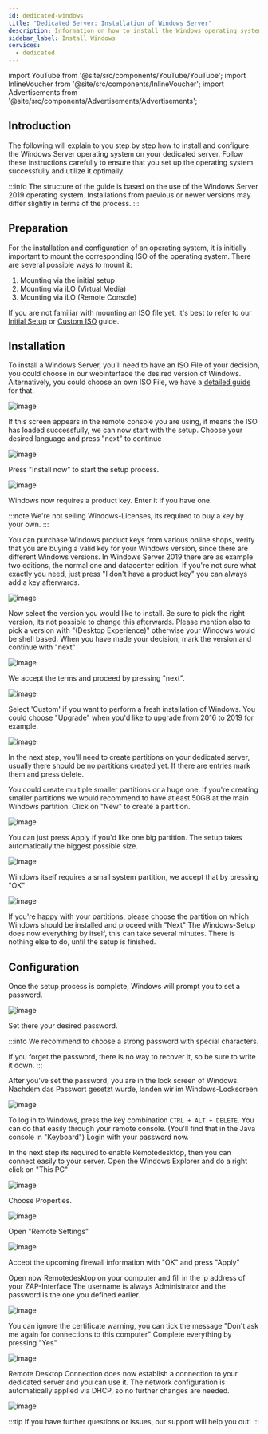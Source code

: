```yaml
---
id: dedicated-windows
title: "Dedicated Server: Installation of Windows Server"
description: Information on how to install the Windows operating system on your dedicated server from ZAP-Hosting - ZAP-Hosting.com documentation
sidebar_label: Install Windows
services:
  - dedicated
---
```


import YouTube from '@site/src/components/YouTube/YouTube';
import InlineVoucher from '@site/src/components/InlineVoucher';
import Advertisements from '@site/src/components/Advertisements/Advertisements';

## Introduction
The following will explain to you step by step how to install and configure the Windows Server operating system on your dedicated server. Follow these instructions carefully to ensure that you set up the operating system successfully and utilize it optimally.

<YouTube videoId="yEjQOrcEus0" title="Setup a Dedicated Server and install Windows easily!" description="Feel like you understand better when you see things in action? We’ve got you! Dive into our video that breaks it all down for you. Whether you're in a rush or just prefer to soak up information in the most engaging way possible!"/>

:::info
The structure of the guide is based on the use of the Windows Server 2019 operating system. Installations from previous or newer versions may differ slightly in terms of the process. 
:::

<InlineVoucher />

## Preparation
For the installation and configuration of an operating system, it is initially important to mount the corresponding ISO of the operating system. There are several possible ways to mount it:

1. Mounting via the initial setup
2. Mounting via iLO (Virtual Media)
3. Mounting via iLO (Remote Console)

If you are not familiar with mounting an ISO file yet, it's best to refer to our [Initial Setup](dedicated-setup.md) or [Custom ISO](dedicated-iso.md) guide.



## Installation
To install a Windows Server, you'll need to have an ISO File of your decision, you could choose in our webinterface the desired version of Windows. Alternatively, you could choose an own ISO File, we have a [detailed guide](dedicated-iso.md) for that.

![image](https://screensaver01.zap-hosting.com/index.php/s/DDNsa9zjbXng9Z6/preview)

If this screen appears in the remote console you are using, it means the ISO has loaded successfully, we can now start with the setup.
Choose your desired language and press "next" to continue

![image](https://screensaver01.zap-hosting.com/index.php/s/iyjwCCSmjPqiDMt/preview)

Press "Install now" to start the setup process.

![image](https://screensaver01.zap-hosting.com/index.php/s/y8rXwXfrnRRD9fZ/preview)

Windows now requires a product key. Enter it if you have one.

:::note
We're not selling Windows-Licenses, its required to buy a key by your own.
:::

You can purchase Windows product keys from various online shops, verify that you are buying a valid key for your Windows version, since there are different Windows versions.
In Windows Server 2019 there are as example two editions, the normal one and datacenter edition. 
If you're not sure what exactly you need, just press "I don't have a product key" you can always add a key afterwards.

![image](https://screensaver01.zap-hosting.com/index.php/s/jH5dYQBq7FtT2SL/preview)

Now select the version you would like to install.
Be sure to pick the right version, its not possible to change this afterwards.
Please mention also to pick a version with "(Desktop Experience)" otherwise your Windows would be shell based.
When you have made your decision, mark the version and continue with "next"

![image](https://screensaver01.zap-hosting.com/index.php/s/9GRPiS3JpFPyJYk/preview)

We accept the terms and proceed by pressing "next".

![image](https://screensaver01.zap-hosting.com/index.php/s/Bbfj7R2RdkNkMzq/preview)

Select 'Custom' if you want to perform a fresh installation of Windows. You could choose "Upgrade" when you'd like to upgrade from 2016 to 2019 for example.

![image](https://screensaver01.zap-hosting.com/index.php/s/8zkx8grPTCSgprQ/preview)

In the next step, you'll need to create partitions on your dedicated server, usually there should be no partitions created yet. If there are entries mark them and press delete.

You could create multiple smaller partitions or a huge one. If you're creating smaller partitions we would recommend to have atleast 50GB at the main Windows partition.
Click on "New" to create a partition.

![image](https://screensaver01.zap-hosting.com/index.php/s/GtBxwdETkNeSGcT/preview)

You can just press Apply if you'd like one big partition. The setup takes automatically the biggest possible size.

![image](https://screensaver01.zap-hosting.com/index.php/s/xWr3ySfyGdYbxKt/preview)

Windows itself requires a small system partition, we accept that by pressing "OK"

![image](https://screensaver01.zap-hosting.com/index.php/s/B2JPRH3pYRt323x/preview)

If you're happy with your partitions, please choose the partition on which Windows should be installed and proceed with "Next"
The Windows-Setup does now everything by itself, this can take several minutes.
There is nothing else to do, until the setup is finished.

## Configuration

Once the setup process is complete, Windows will prompt you to set a password.

![image](https://screensaver01.zap-hosting.com/index.php/s/Zmn6zJyPWAM5MHG/preview)

Set there your desired password.

:::info
We recommend to choose a strong password with special characters.

If you forget the password, there is no way to recover it, so be sure to write it down.
:::

After you've set the password, you are in the lock screen of Windows.
Nachdem das Passwort gesetzt wurde, landen wir im Windows-Lockscreen

![image](https://screensaver01.zap-hosting.com/index.php/s/ddxASYsjNgwHX5i/preview)

To log in to Windows, press the key combination `CTRL + ALT + DELETE`. You can do that easily through your remote console.
(You'll find that in the Java console in "Keyboard")
Login with your password now.

In the next step its required to enable Remotedesktop, then you can connect easily to your server.
Open the Windows Explorer and do a right click on "This PC"

![image](https://screensaver01.zap-hosting.com/index.php/s/HSnnXftNbXNYjq6/preview)

Choose Properties.

![image](https://screensaver01.zap-hosting.com/index.php/s/g2CFHpdrZ3E8g29/preview)

Open "Remote Settings"

![image](https://screensaver01.zap-hosting.com/index.php/s/e8Q4rixGtBZZH35/preview)

Accept the upcoming firewall information with "OK" and press "Apply"

Open now Remotedesktop on your computer and fill in the ip address of your ZAP-Interface
The username is always Administrator and the password is the one you defined earlier.

![image](https://screensaver01.zap-hosting.com/index.php/s/w97g9aDrpM8EjpA/preview)

You can ignore the certificate warning, you can tick the message "Don't ask me again for connections to this computer"
Complete everything by pressing "Yes"

![image](https://screensaver01.zap-hosting.com/index.php/s/SqqCdBZRYysz8yj/preview)

Remote Desktop Connection does now establish a connection to your dedicated server and you can use it.
The network configuration is automatically applied via DHCP, so no further changes are needed.

![image](https://screensaver01.zap-hosting.com/index.php/s/9BEEiFAtJ2jCoCk/preview)

:::tip
If you have further questions or issues, our support will help you out!
:::
